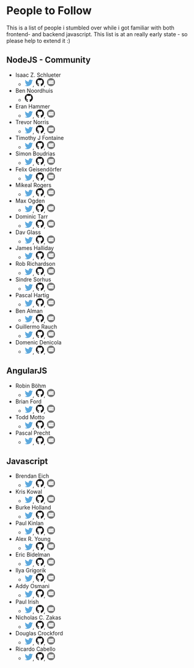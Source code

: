 # People to Follow
This is a list of people i stumbled over while i got familiar with both frontend- and backend javascript.
This list is at an really early state - so please help to extend it :)

## NodeJS - Community
* Isaac Z. Schlueter
    * [![twitter](twitter.png)](https://twitter.com/izs), [![github](github.png)](https://github.com/isaacs), [![website](website.png)](http://blog.izs.me/)
* Ben Noordhuis
    * [![github](github.png)](https://github.com/bnoordhuis)
* Eran Hammer
    * [![twitter](twitter.png)](https://twitter.com/eranhammer), [![github](github.png)](https://github.com/hueniverse), [![website](website.png)](http://hueniverse.com/)
* Trevor Norris
    * [![twitter](twitter.png)](https://twitter.com/trevnorris), [![github](github.png)](https://github.com/trevnorris), [![website](website.png)](http://blog.trevnorris.com/)
* Timothy J Fontaine
    * [![twitter](twitter.png)](https://twitter.com/tjfontaine), [![github](github.png)](https://github.com/tjfontaine), [![website](website.png)](http://atxconsulting.com/)
* Simon Boudrias
    * [![twitter](twitter.png)](https://twitter.com/Vaxilart), [![github](github.png)](https://github.com/SBoudrias), [![website](website.png)](http://simonboudrias.com/)
* Felix Geisendörfer
    * [![twitter](twitter.png)](https://twitter.com/felixge), [![github](github.png)](https://github.com/felixge), [![website](website.png)](http://felixge.de/)
* Mikeal Rogers
    * [![twitter](twitter.png)](https://twitter.com/mikeal), [![github](github.png)](https://github.com/mikeal), [![website](website.png)](http://www.futurealoof.com/)
* Max Ogden
    * [![twitter](twitter.png)](https://twitter.com/maxogden), [![github](github.png)](https://github.com/maxogden), [![website](website.png)](http://maxogden.com/)
* Dominic Tarr
    * [![twitter](twitter.png)](https://twitter.com/dominictarr), [![github](github.png)](https://github.com/dominictarr), [![website](website.png)](http://dominictarr.com/)
* Dav Glass
    * [![twitter](twitter.png)](https://twitter.com/davglass), [![github](github.png)](https://github.com/davglass), [![website](website.png)](http://davglass.com/)
* James Halliday
    * [![twitter](twitter.png)](https://twitter.com/substack), [![github](github.png)](https://github.com/substack), [![website](website.png)](http://substack.net/)
* Rob Richardson
    * [![twitter](twitter.png)](https://twitter.com/rob_rich), [![github](github.png)](https://github.com/robrich), [![website](website.png)](http://robrich.org/)
* Sindre Sorhus
    * [![twitter](twitter.png)](https://twitter.com/sindresorhus), [![github](github.png)](https://github.com/sindresorhus), [![website](website.png)](http://sindresorhus.com/)
* Pascal Hartig
    * [![twitter](twitter.png)](https://twitter.com/passy), [![github](github.png)](https://github.com/passy), [![website](website.png)](http://passy.me/)
* Ben Alman
    * [![twitter](twitter.png)](https://twitter.com/cowboy), [![github](github.png)](https://github.com/cowboy), [![website](website.png)](http://benalman.com)
* Guillermo Rauch
    * [![twitter](twitter.png)](https://twitter.com/rauchg), [![github](github.png)](https://github.com/guille), [![website](website.png)](http://www.devthought.com/)
* Domenic Denicola
    * [![twitter](twitter.png)](https://twitter.com/domenic), [![github](github.png)](https://github.com/domenic), [![website](website.png)](http://domenicdenicola.com/)

## AngularJS

* Robin Böhm
    * [![twitter](twitter.png)](https://twitter.com/roobijn), [![github](github.png)](https://github.com/robinboehm), [![website](website.png)](http://angularjs.de/)
* Brian Ford
    * [![twitter](twitter.png)](https://twitter.com/briantford), [![github](github.png)](https://github.com/btford), [![website](website.png)](http://briantford.com/)
* Todd Motto
    * [![twitter](twitter.png)](https://twitter.com/toddmotto), [![github](github.png)](https://github.com/toddmotto), [![website](website.png)](http://toddmotto.com/)
* Pascal Precht
    * [![twitter](twitter.png)](https://twitter.com/PascalPrecht), [![github](github.png)](https://github.com/PascalPrecht), [![website](website.png)](http://pascalprecht.github.io/)


## Javascript
* Brendan Eich
    * [![twitter](twitter.png)](https://twitter.com/BrendanEich), [![github](github.png)](https://github.com/BrendanEich), [![website](website.png)](https://brendaneich.com/)
* Kris Kowal
    * [![twitter](twitter.png)](https://twitter.com/kriskowal), [![github](github.png)](https://github.com/kriskowal), [![website](website.png)](http://about.me/kriskowal)
* Burke Holland
    * [![twitter](twitter.png)](https://twitter.com/burkeholland), [![github](github.png)](https://github.com/burkeholland), [![website](website.png)](http://a.shinynew.me/)
* Paul Kinlan
    * [![twitter](twitter.png)](https://twitter.com/Paul_Kinlan), [![github](github.png)](https://github.com/PaulKinlan), [![website](website.png)](http://paul.kinlan.me)
* Alex R. Young
    * [![twitter](twitter.png)](https://twitter.com/alex_young), [![github](github.png)](https://github.com/alexyoung), [![website](website.png)](http://alexyoung.org/)
* Eric Bidelman
    * [![twitter](twitter.png)](https://twitter.com/alex_young), [![github](github.png)](https://github.com/ebidel), [![website](website.png)](http://ericbidelman.com/)
* Ilya Grigorik
    * [![twitter](twitter.png)](https://twitter.com/igrigorik), [![github](github.png)](https://github.com/igrigorik), [![website](website.png)](http://igvita.com/)
* Addy Osmani
    * [![twitter](twitter.png)](https://twitter.com/addyosmani), [![github](github.png)](https://github.com/addyosmani), [![website](website.png)](http://addyosmani.com/)
* Paul Irish
    * [![twitter](twitter.png)](https://twitter.com/paul_irish), [![github](github.png)](https://github.com/paulirish), [![website](website.png)](http://paulirish.com/)
* Nicholas C. Zakas
    * [![twitter](twitter.png)](https://twitter.com/slicknet), [![github](github.png)](https://github.com/nzakas), [![website](website.png)](http://www.nczonline.net/)
* Douglas Crockford
    * [![twitter](twitter.png)](https://twitter.com/CrockfordFacts), [![github](github.png)](https://github.com/douglascrockford), [![website](website.png)](http://www.crockford.com/)
* Ricardo Cabello
    * [![twitter](twitter.png)](https://twitter.com/mrdoob), [![github](github.png)](https://github.com/mrdoob), [![website](website.png)](http://mrdoob.com/)
